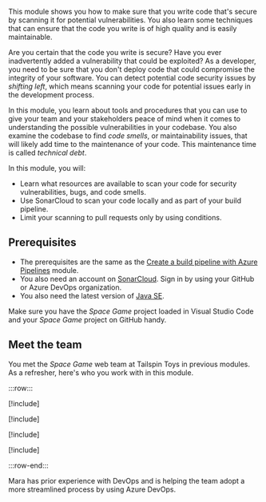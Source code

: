 This module shows you how to make sure that you write code that's secure by scanning it for potential vulnerabilities. You also learn some techniques that can ensure that the code you write is of high quality and is easily maintainable.

Are you certain that the code you write is secure? Have you ever inadvertently added a vulnerability that could be exploited? As a developer, you need to be sure that you don't deploy code that could compromise the integrity of your software. You can detect potential code security issues by _shifting left_, which means scanning your code for potential issues early in the development process.

In this module, you learn about tools and procedures that you can use to give your team and your stakeholders peace of mind when it comes to understanding the possible vulnerabilities in your codebase. You also examine the codebase to find *code smells*, or maintainability issues, that will likely add time to the maintenance of your code. This maintenance time is called *technical debt*.

In this module, you will:

* Learn what resources are available to scan your code for security vulnerabilities, bugs, and code smells.
* Use SonarCloud to scan your code locally and as part of your build pipeline.
* Limit your scanning to pull requests only by using conditions.

## Prerequisites

* The prerequisites are the same as the [Create a build pipeline with Azure Pipelines](/learn/modules/create-a-build-pipeline?azure-portal=true) module.
* You also need an account on [SonarCloud](https://sonarcloud.io?azure-portal=true). Sign in by using your GitHub or Azure DevOps organization.
* You also need the latest version of [Java SE](https://www.oracle.com/technetwork/java/javase/downloads/index.html?azure-portal=true).

Make sure you have the _Space Game_ project loaded in Visual Studio Code and your _Space Game_ project on GitHub handy.

## Meet the team

You met the _Space Game_ web team at Tailspin Toys in previous modules. As a refresher, here's who you work with in this module.

:::row:::

[!include[](../../shared/includes/meet-andy-short-col.md)]

[!include[](../../shared/includes/meet-amita-short-col.md)]

[!include[](../../shared/includes/meet-tim-short-col.md)]

[!include[](../../shared/includes/meet-mara-short-col.md)]

:::row-end:::

Mara has prior experience with DevOps and is helping the team adopt a more streamlined process by using Azure DevOps.
